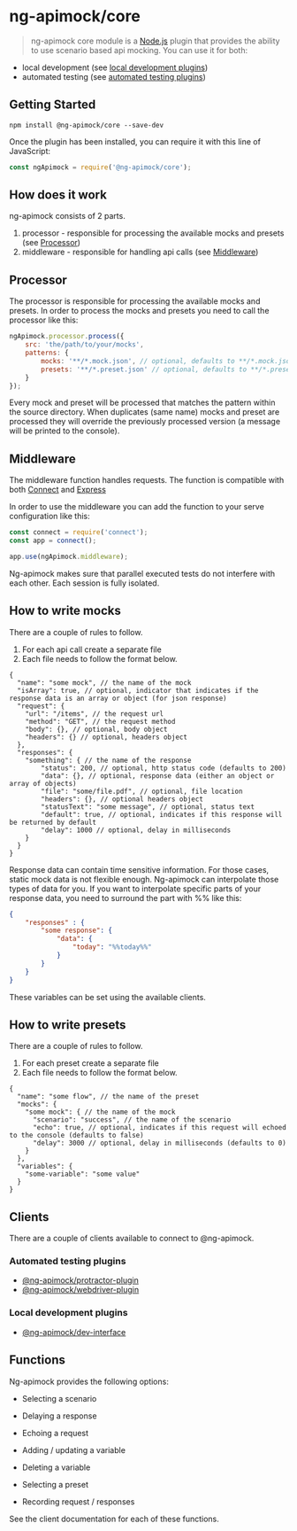 # ng-apimock/core 
> ng-apimock core module is a [Node.js](https://nodejs.org/) plugin that provides the ability to use scenario based api mocking. You can use it for both:
 - local development (see [local development plugins](#local-development-plugins))
 - automated testing (see [automated testing plugins](#automated-testing-plugins))
 
## Getting Started

```shell
npm install @ng-apimock/core --save-dev
```

Once the plugin has been installed, you can require it with this line of JavaScript:

```javascript
const ngApimock = require('@ng-apimock/core');
```
 
## How does it work
ng-apimock consists of 2 parts.

1. processor - responsible for processing the available mocks and presets (see [Processor](#Processor))
2. middleware - responsible for handling api calls (see [Middleware](#Middleware))

## Processor
The processor is responsible for processing the available mocks and presets.
In order to process the mocks and presets you need to call the processor like this:

```javascript
ngApimock.processor.process({
    src: 'the/path/to/your/mocks',
    patterns: {
        mocks: '**/*.mock.json', // optional, defaults to **/*.mock.json,
        presets: '**/*.preset.json' // optional, defaults to **/*.preset.json
    } 
});
```

Every mock and preset will be processed that matches the pattern within the source directory.
When duplicates (same name) mocks and preset are processed they will override the previously processed version (a message will be printed to the console).

## Middleware
The middleware function handles requests. The function is compatible with both [Connect](https://github.com/senchalabs/connect) and [Express](https://expressjs.com/en/guide/using-middleware.html)

In order to use the middleware you can add the function to your serve configuration like this:

```javascript
const connect = require('connect');
const app = connect();

app.use(ngApimock.middleware);
```

Ng-apimock makes sure that parallel executed tests do not interfere with each other. Each session is fully isolated.  

## How to write mocks
There are a couple of rules to follow.

1. For each api call create a separate file
2. Each file needs to follow the format below.

```
{
  "name": "some mock", // the name of the mock
  "isArray": true, // optional, indicator that indicates if the response data is an array or object (for json response)
  "request": {
    "url": "/items", // the request url
    "method": "GET", // the request method
    "body": {}, // optional, body object
    "headers": {} // optional, headers object
  },
  "responses": {
    "something": { // the name of the response
        "status": 200, // optional, http status code (defaults to 200)
        "data": {}, // optional, response data (either an object or array of objects)
        "file": "some/file.pdf", // optional, file location
        "headers": {}, // optional headers object  
        "statusText": "some message", // optional, status text
        "default": true, // optional, indicates if this response will be returned by default
        "delay": 1000 // optional, delay in milliseconds
    }
  }
}
```

Response data can contain time sensitive information. For those cases, static mock data is not flexible enough. 
Ng-apimock can interpolate those types of data for you. If you want to interpolate specific parts of your response data, 
you need to surround the part with %% like this:

```json
{
    "responses" : {
        "some response": {
            "data": {
                "today": "%%today%%"
            }
        }
    }
}
```

These variables can be set using the available clients.

## How to write presets
There are a couple of rules to follow.

1. For each preset create a separate file
2. Each file needs to follow the format below.

```
{
  "name": "some flow", // the name of the preset
  "mocks": {
    "some mock": { // the name of the mock
      "scenario": "success", // the name of the scenario
      "echo": true, // optional, indicates if this request will echoed to the console (defaults to false)
      "delay": 3000 // optional, delay in milliseconds (defaults to 0)
    }
  },
  "variables": {
    "some-variable": "some value"
  }
}
```

## Clients
There are a couple of clients available to connect to @ng-apimock.

### Automated testing plugins
- [@ng-apimock/protractor-plugin](https://github.com/ng-apimock/protractor-plugin)
- [@ng-apimock/webdriver-plugin](https://github.com/ng-apimock/webdriverio-plugin)

### Local development plugins
- [@ng-apimock/dev-interface](https://github.com/ng-apimock/dev-interface)

## Functions
Ng-apimock provides the following options:

- Selecting a scenario
- Delaying a response
- Echoing a request

- Adding / updating a variable
- Deleting a variable

- Selecting a preset

- Recording request / responses

See the client documentation for each of these functions.
